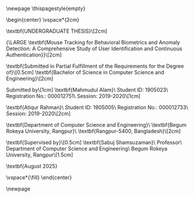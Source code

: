 \newpage
\thispagestyle{empty}

\begin{center}
\vspace*{2cm}

\textbf{UNDERGRADUATE THESIS}\\[2cm]

{\LARGE \textbf{Mouse Tracking for Behavioral Biometrics and Anomaly Detection: A Comprehensive Study of User Identification and Continuous Authentication}}\\[2cm]

\textbf{Submitted in Partial Fulfillment of the Requirements for the Degree of}\\[0.5cm]
\textbf{Bachelor of Science in Computer Science and Engineering}\\[2cm]

Submitted by\\[1cm]
\textbf{Mahmudul Alam}\\
Student ID: 1905023\\
Registration No.: 000012751\\
Session: 2019-2020\\[1cm]

\textbf{Atiqur Rahman}\\
Student ID: 1905005\\
Registration No.: 000012733\\
Session: 2019-2020\\[2cm]

\textbf{Department of Computer Science and Engineering}\\
\textbf{Begum Rokeya University, Rangpur}\\
\textbf{Rangpur-5400, Bangladesh}\\[2cm]

\textbf{Supervised by}\\[0.5cm]
\textbf{Sabuj Shamsuzaman}\\
Professor\\
Department of Computer Science and Engineering\\
Begum Rokeya University, Rangpur\\[1.5cm]

\textbf{August 2025}

\vspace*{\fill}
\end{center}

\newpage

